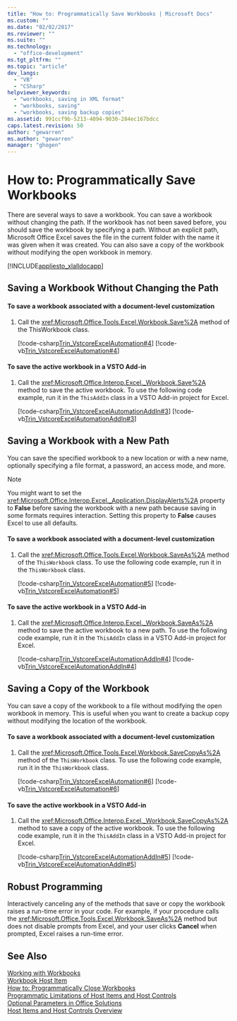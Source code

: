 ```yaml
---
title: "How to: Programmatically Save Workbooks | Microsoft Docs"
ms.custom: ""
ms.date: "02/02/2017"
ms.reviewer: ""
ms.suite: ""
ms.technology: 
  - "office-development"
ms.tgt_pltfrm: ""
ms.topic: "article"
dev_langs: 
  - "VB"
  - "CSharp"
helpviewer_keywords: 
  - "workbooks, saving in XML format"
  - "workbooks, saving"
  - "workbooks, saving backup copies"
ms.assetid: 991ccf9b-5213-4094-9030-284ec167bdcc
caps.latest.revision: 50
author: "gewarren"
ms.author: "gewarren"
manager: "ghogen"
---
```

# How to: Programmatically Save Workbooks
  There are several ways to save a workbook. You can save a workbook without changing the path. If the workbook has not been saved before, you should save the workbook by specifying a path. Without an explicit path, Microsoft Office Excel saves the file in the current folder with the name it was given when it was created. You can also save a copy of the workbook without modifying the open workbook in memory.  
  
 [!INCLUDE[appliesto_xlalldocapp](../vsto/includes/appliesto-xlalldocapp-md.md)]  
  
## Saving a Workbook Without Changing the Path  
  
#### To save a workbook associated with a document-level customization  
  
1.  Call the <xref:Microsoft.Office.Tools.Excel.Workbook.Save%2A> method of the ThisWorkbook class.  
  
     [!code-csharp[Trin_VstcoreExcelAutomation#4](../vsto/codesnippet/CSharp/Trin_VstcoreExcelAutomationCS/ThisWorkbook.cs#4)]
     [!code-vb[Trin_VstcoreExcelAutomation#4](../vsto/codesnippet/VisualBasic/Trin_VstcoreExcelAutomation/ThisWorkbook.vb#4)]  
  
#### To save the active workbook in a VSTO Add-in  
  
1.  Call the <xref:Microsoft.Office.Interop.Excel._Workbook.Save%2A> method to save the active workbook. To use the following code example, run it in the `ThisAddIn` class in a VSTO Add-in project for Excel.  
  
     [!code-csharp[Trin_VstcoreExcelAutomationAddIn#3](../vsto/codesnippet/CSharp/trin_vstcoreexcelautomationaddin/ThisAddIn.cs#3)]
     [!code-vb[Trin_VstcoreExcelAutomationAddIn#3](../vsto/codesnippet/VisualBasic/trin_vstcoreexcelautomationaddin/ThisAddIn.vb#3)]  
  
## Saving a Workbook with a New Path  
 You can save the specified workbook to a new location or with a new name, optionally specifying a file format, a password, an access mode, and more.  
  
> [!NOTE]  
>  You might want to set the <xref:Microsoft.Office.Interop.Excel._Application.DisplayAlerts%2A> property to **False** before saving the workbook with a new path because saving in some formats requires interaction. Setting this property to **False** causes Excel to use all defaults.  
  
#### To save a workbook associated with a document-level customization  
  
1.  Call the <xref:Microsoft.Office.Tools.Excel.Workbook.SaveAs%2A> method of the `ThisWorkbook` class. To use the following code example, run it in the `ThisWorkbook` class.  
  
     [!code-csharp[Trin_VstcoreExcelAutomation#5](../vsto/codesnippet/CSharp/Trin_VstcoreExcelAutomationCS/ThisWorkbook.cs#5)]
     [!code-vb[Trin_VstcoreExcelAutomation#5](../vsto/codesnippet/VisualBasic/Trin_VstcoreExcelAutomation/ThisWorkbook.vb#5)]  
  
#### To save the active workbook in a VSTO Add-in  
  
1.  Call the <xref:Microsoft.Office.Interop.Excel._Workbook.SaveAs%2A> method to save the active workbook to a new path. To use the following code example, run it in the `ThisAddIn` class in a VSTO Add-in project for Excel.  
  
     [!code-csharp[Trin_VstcoreExcelAutomationAddIn#4](../vsto/codesnippet/CSharp/trin_vstcoreexcelautomationaddin/ThisAddIn.cs#4)]
     [!code-vb[Trin_VstcoreExcelAutomationAddIn#4](../vsto/codesnippet/VisualBasic/trin_vstcoreexcelautomationaddin/ThisAddIn.vb#4)]  
  
## Saving a Copy of the Workbook  
 You can save a copy of the workbook to a file without modifying the open workbook in memory. This is useful when you want to create a backup copy without modifying the location of the workbook.  
  
#### To save a workbook associated with a document-level customization  
  
1.  Call the <xref:Microsoft.Office.Tools.Excel.Workbook.SaveCopyAs%2A> method of the `ThisWorkbook` class. To use the following code example, run it in the `ThisWorkbook` class.  
  
     [!code-csharp[Trin_VstcoreExcelAutomation#6](../vsto/codesnippet/CSharp/Trin_VstcoreExcelAutomationCS/ThisWorkbook.cs#6)]
     [!code-vb[Trin_VstcoreExcelAutomation#6](../vsto/codesnippet/VisualBasic/Trin_VstcoreExcelAutomation/ThisWorkbook.vb#6)]  
  
#### To save the active workbook in a VSTO Add-in  
  
1.  Call the <xref:Microsoft.Office.Interop.Excel._Workbook.SaveCopyAs%2A> method to save a copy of the active workbook. To use the following code example, run it in the `ThisAddIn` class in a VSTO Add-in project for Excel.  
  
     [!code-csharp[Trin_VstcoreExcelAutomationAddIn#5](../vsto/codesnippet/CSharp/trin_vstcoreexcelautomationaddin/ThisAddIn.cs#5)]
     [!code-vb[Trin_VstcoreExcelAutomationAddIn#5](../vsto/codesnippet/VisualBasic/trin_vstcoreexcelautomationaddin/ThisAddIn.vb#5)]  
  
## Robust Programming  
 Interactively canceling any of the methods that save or copy the workbook raises a run-time error in your code. For example, if your procedure calls the <xref:Microsoft.Office.Tools.Excel.Workbook.SaveAs%2A> method but does not disable prompts from Excel, and your user clicks **Cancel** when prompted, Excel raises a run-time error.  
  
## See Also  
 [Working with Workbooks](../vsto/working-with-workbooks.md)   
 [Workbook Host Item](../vsto/workbook-host-item.md)   
 [How to: Programmatically Close Workbooks](../vsto/how-to-programmatically-close-workbooks.md)   
 [Programmatic Limitations of Host Items and Host Controls](../vsto/programmatic-limitations-of-host-items-and-host-controls.md)   
 [Optional Parameters in Office Solutions](../vsto/optional-parameters-in-office-solutions.md)   
 [Host Items and Host Controls Overview](../vsto/host-items-and-host-controls-overview.md)  
  
  
